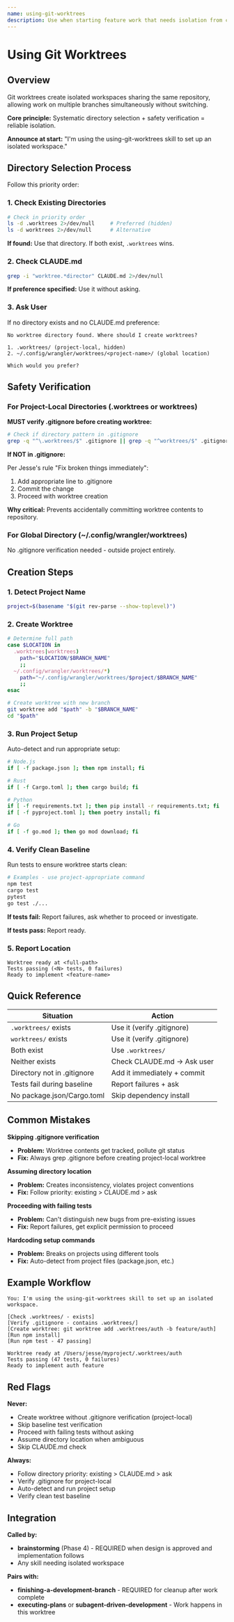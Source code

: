 ```yaml
---
name: using-git-worktrees
description: Use when starting feature work that needs isolation from current workspace or before executing implementation plans - creates isolated git worktrees with smart directory selection and safety verification
---
```


# Using Git Worktrees

## Overview

Git worktrees create isolated workspaces sharing the same repository, allowing work on multiple branches simultaneously without switching.

**Core principle:** Systematic directory selection + safety verification = reliable isolation.

**Announce at start:** "I'm using the using-git-worktrees skill to set up an isolated workspace."

## Directory Selection Process

Follow this priority order:

### 1. Check Existing Directories

```bash
# Check in priority order
ls -d .worktrees 2>/dev/null     # Preferred (hidden)
ls -d worktrees 2>/dev/null      # Alternative
```

**If found:** Use that directory. If both exist, `.worktrees` wins.

### 2. Check CLAUDE.md

```bash
grep -i "worktree.*director" CLAUDE.md 2>/dev/null
```

**If preference specified:** Use it without asking.

### 3. Ask User

If no directory exists and no CLAUDE.md preference:

```
No worktree directory found. Where should I create worktrees?

1. .worktrees/ (project-local, hidden)
2. ~/.config/wrangler/worktrees/<project-name>/ (global location)

Which would you prefer?
```

## Safety Verification

### For Project-Local Directories (.worktrees or worktrees)

**MUST verify .gitignore before creating worktree:**

```bash
# Check if directory pattern in .gitignore
grep -q "^\.worktrees/$" .gitignore || grep -q "^worktrees/$" .gitignore
```

**If NOT in .gitignore:**

Per Jesse's rule "Fix broken things immediately":
1. Add appropriate line to .gitignore
2. Commit the change
3. Proceed with worktree creation

**Why critical:** Prevents accidentally committing worktree contents to repository.

### For Global Directory (~/.config/wrangler/worktrees)

No .gitignore verification needed - outside project entirely.

## Creation Steps

### 1. Detect Project Name

```bash
project=$(basename "$(git rev-parse --show-toplevel)")
```

### 2. Create Worktree

```bash
# Determine full path
case $LOCATION in
  .worktrees|worktrees)
    path="$LOCATION/$BRANCH_NAME"
    ;;
  ~/.config/wrangler/worktrees/*)
    path="~/.config/wrangler/worktrees/$project/$BRANCH_NAME"
    ;;
esac

# Create worktree with new branch
git worktree add "$path" -b "$BRANCH_NAME"
cd "$path"
```

### 3. Run Project Setup

Auto-detect and run appropriate setup:

```bash
# Node.js
if [ -f package.json ]; then npm install; fi

# Rust
if [ -f Cargo.toml ]; then cargo build; fi

# Python
if [ -f requirements.txt ]; then pip install -r requirements.txt; fi
if [ -f pyproject.toml ]; then poetry install; fi

# Go
if [ -f go.mod ]; then go mod download; fi
```

### 4. Verify Clean Baseline

Run tests to ensure worktree starts clean:

```bash
# Examples - use project-appropriate command
npm test
cargo test
pytest
go test ./...
```

**If tests fail:** Report failures, ask whether to proceed or investigate.

**If tests pass:** Report ready.

### 5. Report Location

```
Worktree ready at <full-path>
Tests passing (<N> tests, 0 failures)
Ready to implement <feature-name>
```

## Quick Reference

| Situation | Action |
|-----------|--------|
| `.worktrees/` exists | Use it (verify .gitignore) |
| `worktrees/` exists | Use it (verify .gitignore) |
| Both exist | Use `.worktrees/` |
| Neither exists | Check CLAUDE.md → Ask user |
| Directory not in .gitignore | Add it immediately + commit |
| Tests fail during baseline | Report failures + ask |
| No package.json/Cargo.toml | Skip dependency install |

## Common Mistakes

**Skipping .gitignore verification**
- **Problem:** Worktree contents get tracked, pollute git status
- **Fix:** Always grep .gitignore before creating project-local worktree

**Assuming directory location**
- **Problem:** Creates inconsistency, violates project conventions
- **Fix:** Follow priority: existing > CLAUDE.md > ask

**Proceeding with failing tests**
- **Problem:** Can't distinguish new bugs from pre-existing issues
- **Fix:** Report failures, get explicit permission to proceed

**Hardcoding setup commands**
- **Problem:** Breaks on projects using different tools
- **Fix:** Auto-detect from project files (package.json, etc.)

## Example Workflow

```
You: I'm using the using-git-worktrees skill to set up an isolated workspace.

[Check .worktrees/ - exists]
[Verify .gitignore - contains .worktrees/]
[Create worktree: git worktree add .worktrees/auth -b feature/auth]
[Run npm install]
[Run npm test - 47 passing]

Worktree ready at /Users/jesse/myproject/.worktrees/auth
Tests passing (47 tests, 0 failures)
Ready to implement auth feature
```

## Red Flags

**Never:**
- Create worktree without .gitignore verification (project-local)
- Skip baseline test verification
- Proceed with failing tests without asking
- Assume directory location when ambiguous
- Skip CLAUDE.md check

**Always:**
- Follow directory priority: existing > CLAUDE.md > ask
- Verify .gitignore for project-local
- Auto-detect and run project setup
- Verify clean test baseline

## Integration

**Called by:**
- **brainstorming** (Phase 4) - REQUIRED when design is approved and implementation follows
- Any skill needing isolated workspace

**Pairs with:**
- **finishing-a-development-branch** - REQUIRED for cleanup after work complete
- **executing-plans** or **subagent-driven-development** - Work happens in this worktree

